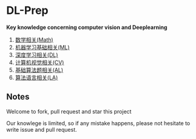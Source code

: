# DL-Prep
**Key knowledge concerning computer vision and Deeplearning**

1. [数学相关(Math)](./Math/Readme.md)
2. [机器学习基础相关(ML)](./ML_Questions/Readme.md)
3. [深度学习相关(DL)](./DL_Questions/Readme.md)
4. [计算机视觉相关(CV)](./CV_Questions/Readme.md)
5. [基础算法题相关(AL)](./Algorithms/Readme.md)
6. [算法语言相关(LA)](./Language/Readme.md)


## Notes
Welcome to fork, pull request and star this project

Our knowlege is limited, so if any mistake happens, please not hesitate to write issue and pull request. 
